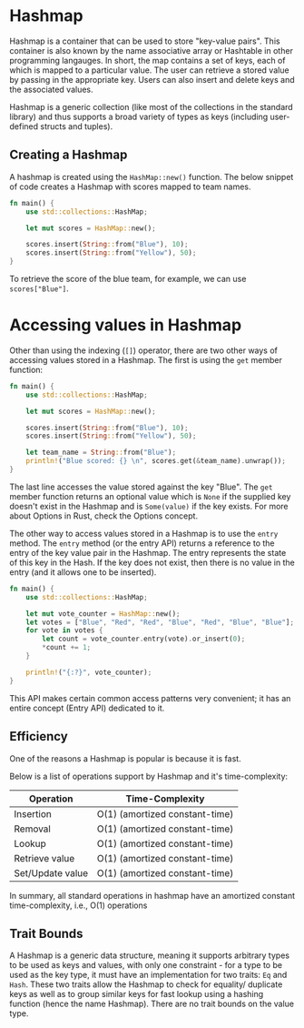 # Hashmap

Hashmap is a container that can be used to store "key-value pairs". This container is also known by the name associative array or Hashtable in other programming langauges. In short, the map contains a set of keys, each of which is mapped to a particular value. The user can retrieve a stored value by passing in the appropriate key. Users can also insert and delete keys and the associated values.

Hashmap is a generic collection (like most of the collections in the standard library) and thus supports a broad variety of types as keys (including user-defined structs and tuples).

## Creating a Hashmap

A hashmap is created using the `HashMap::new()` function. The below snippet of code creates a Hashmap with scores mapped to team names.

```rust
fn main() {
    use std::collections::HashMap;

    let mut scores = HashMap::new();

    scores.insert(String::from("Blue"), 10);
    scores.insert(String::from("Yellow"), 50);
}
```

To retrieve the score of the blue team, for example, we can use `scores["Blue"]`.

# Accessing values in Hashmap

Other than using the indexing (`[]`) operator, there are two other ways of accessing values stored in a Hashmap. The first is using the `get` member function:

```rust
fn main() {
    use std::collections::HashMap;

    let mut scores = HashMap::new();

    scores.insert(String::from("Blue"), 10);
    scores.insert(String::from("Yellow"), 50);

    let team_name = String::from("Blue");
    println!("Blue scored: {} \n", scores.get(&team_name).unwrap());
}
```

The last line accesses the value stored against the key "Blue". The `get` member function returns an optional value which is `None` if the supplied key doesn't exist in the Hashmap and is `Some(value)` if the key exists. For more about Options in Rust, check the Options concept.

The other way to access values stored in a Hashmap is to use the `entry` method. The `entry` method (or the entry API) returns a reference to the entry of the key value pair in the Hashmap. The entry represents the state of this key in the Hash. If the key does not exist, then there is no value in the entry (and it allows one to be inserted).

```rust
fn main() {
    use std::collections::HashMap;

    let mut vote_counter = HashMap::new();
    let votes = ["Blue", "Red", "Red", "Blue", "Red", "Blue", "Blue"];
    for vote in votes {
        let count = vote_counter.entry(vote).or_insert(0);
        *count += 1;
    }

    println!("{:?}", vote_counter);
}
```

This API makes certain common access patterns very convenient; it has an entire concept (Entry API) dedicated to it.

## Efficiency

One of the reasons a Hashmap is popular is because it is fast.

Below is a list of operations support by Hashmap and it's time-complexity:

| Operation        | Time-Complexity                |
| ---------------- | ------------------------------ |
| Insertion        | O(1) (amortized constant-time) |
| Removal          | O(1) (amortized constant-time) |
| Lookup           | O(1) (amortized constant-time) |
| Retrieve value   | O(1) (amortized constant-time) |
| Set/Update value | O(1) (amortized constant-time) |

In summary, all standard operations in hashmap have an amortized constant time-complexity, i.e., O(1) operations

## Trait Bounds

A Hashmap is a generic data structure, meaning it supports arbitrary types to be used as keys and values, with only one constraint - for a type to be used as the key type, it must have an implementation for two traits: `Eq` and `Hash`. These two traits allow the Hashmap to check for equality/ duplicate keys as well as to group similar keys for fast lookup using a hashing function (hence the name Hashmap). There are no trait bounds on the value type.
